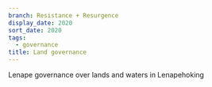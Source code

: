 ```yaml
---
branch: Resistance + Resurgence
display_date: 2020
sort_date: 2020
tags:
  - governance
title: Land governance
---
```


Lenape governance over lands and waters in Lenapehoking
